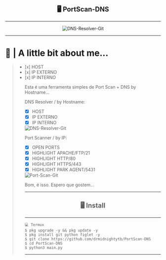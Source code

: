 # <h2 align="center">🖥 PortScan-DNS</h2>
---------------------------------------------------------------------------

<center>
    <img src="https://i.ibb.co/w4TWK3w/DNS-Resolver-Git.png" alt="DNS-Resolver-Git" border="0">
</center>

<hr>

<h1>🐊 | A little bit about me...</h1>
<blockquote>
  <ul>
    <li> [x] HOST </li>
    <li> [x] IP EXTERNO   </li>
    <li> [x] IP INTERNO </li>

Esta é uma ferramenta simples de Port Scan + DNS by Hostname...


DNS Resolver / by Hostname:

- [x] HOST
- [x] IP EXTERNO              
- [x] IP INTERNO
<img src="https://i.ibb.co/w4TWK3w/DNS-Resolver-Git.png" alt="DNS-Resolver-Git" border="0">


Port Scanner / by IP:

- [x] OPEN PORTS
- [x] HIGHLIGHT APACHE/FTP/21
- [x] HIGHLIGHT HTTP/80
- [x] HIGHLIGHT HTTPS/443
- [x] HIGHLIGHT PARK AGENT/5431
<img src="https://i.ibb.co/QkbWFH8/Port-Scan-Git.png" alt="Port-Scan-Git" border="0">

Bom, é isso. Espero que gostem...

---------------------------------------------------------------------------

<h2 align="center">🖥 Install</h2>

---------------------------------------------------------------------------

```
💻 Termux
$ pkg upgrade -y && pkg update -y
$ pkg install git python figlet -y
$ git clone https://github.com/drmidnightytb/PortScan-DNS
$ cd PortScan-DNS
$ python3 main.py
```

---------------------------------------------------------------------------

